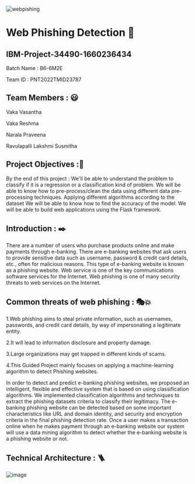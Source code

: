 ![webpishing](https://user-images.githubusercontent.com/113239260/201670743-899d2f06-845c-4822-91f3-be9215c31d90.jpg)

# Web Phishing Detection 👋

## IBM-Project-34490-1660236434

Batch Name : B6-6M2E

Team ID : PNT2022TMID23787

## Team Members : 😃
Vaka Vasantha

Vaka Reshma

Narala Praveena

Ravulapalli Lakshmi Susmitha


## Project Objectives :🤔
By the end of this project :
We'll be able to understand the problem to classify if it is a regression or a classification kind of problem.
We will be able to know how to pre-process/clean the data using different data pre-processing techniques.
Applying different algorithms according to the dataset
We will be able to know how to find the accuracy of the model.
We will be able to build web applications using the Flask framework.


## Introduction : ✒️
There are a number of users who purchase products online and make payments through e-banking. There are e-banking websites that ask users to provide sensitive data such as username, password & credit card details, etc., often for malicious reasons. This type of e-banking website is known as a phishing website. Web service is one of the key communications software services for the Internet. Web phishing is one of many security threats to web services on the Internet.



## Common threats of web phishing : 🎭💥

 1.Web phishing aims to steal private information, such as usernames, passwords, and credit card details, by way of impersonating a legitimate entity.
 
 2.It will lead to information disclosure and property damage.
 
 3.Large organizations may get trapped in different kinds of scams.
 
 4.This Guided Project mainly focuses on applying a machine-learning algorithm to detect Phishing websites.
 
  In order to detect and predict e-banking phishing websites, we proposed an intelligent, flexible and effective system that is based on using classification algorithms. We implemented classification algorithms and techniques to extract the phishing datasets criteria to classify their legitimacy. The e-banking phishing website can be detected based on some important characteristics like URL and domain identity, and security and encryption criteria in the final phishing detection rate. Once a user makes a transaction online when he makes payment through an e-banking website our system will use a data mining algorithm to detect whether the e-banking website is a phishing website or not.



## Technical Architecture : 🪜
![image](https://user-images.githubusercontent.com/113239260/201668138-20e635de-a5e7-4a2a-a67f-58f34615c0bc.png)

